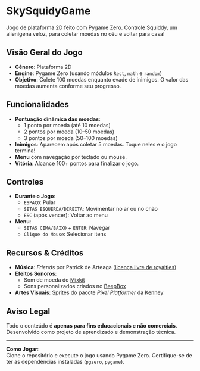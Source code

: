 # SkySquidyGame 

Jogo de plataforma 2D feito com Pygame Zero. Controle Squiddy, um alienígena veloz, para coletar moedas no céu e voltar para casa!

## Visão Geral do Jogo
- **Gênero**: Plataforma 2D
- **Engine**: Pygame Zero (usando módulos `Rect`, `math` e `random`)
- **Objetivo**: Colete 100 moedas enquanto evade de inimigos. O valor das moedas aumenta conforme seu progresso.

## Funcionalidades
- **Pontuação dinâmica das moedas**:
  - 1 ponto por moeda (até 10 moedas)
  - 2 pontos por moeda (10–50 moedas)
  - 3 pontos por moeda (50–100 moedas)
- **Inimigos**: Aparecem após coletar 5 moedas. Toque neles e o jogo termina!
- **Menu** com navegação por teclado ou mouse.
- **Vitória**: Alcance 100+ pontos para finalizar o jogo.

## Controles
- **Durante o Jogo**:
  - `ESPAÇO`: Pular
  - `SETAS ESQUERDA/DIREITA`: Movimentar no ar ou no chão
  - `ESC` (após vencer): Voltar ao menu
- **Menu**:
  - `SETAS CIMA/BAIXO` + `ENTER`: Navegar
  - `Clique do Mouse`: Selecionar itens

## Recursos & Créditos
- **Música**: *Friends* por Patrick de Arteaga ([licença livre de royalties](https://patrickdearteaga.com/en/royalty-free-music/))
- **Efeitos Sonoros**:
  - Som de moeda do [Mixkit](https://mixkit.co/free-sound-effects/coin/)
  - Sons personalizados criados no [BeepBox](https://www.beepbox.co/)
- **Artes Visuais**: Sprites do pacote *Pixel Platformer* da [Kenney](https://kenney.nl/assets/pixel-platformer)

## Aviso Legal
Todo o conteúdo é **apenas para fins educacionais e não comerciais**. Desenvolvido como projeto de aprendizado e demonstração técnica.

---

**Como Jogar**:  
Clone o repositório e execute o jogo usando Pygame Zero. Certifique-se de ter as dependências instaladas (`pgzero`, `pygame`).
